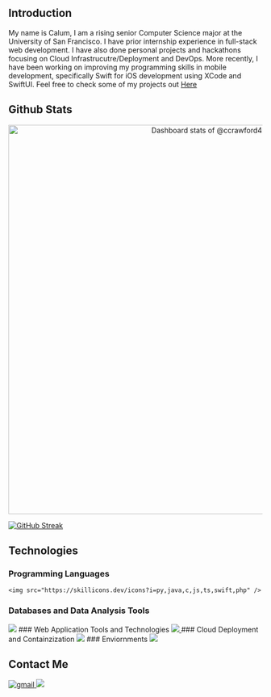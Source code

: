 ## Introduction
My name is Calum, I am a rising senior Computer Science major at the University of San Francisco. I have prior internship experience in full-stack web development. I have also done personal projects and hackathons focusing on Cloud Infrastrucutre/Deployment and DevOps. More recently, I have been working on improving my programming skills in mobile development, specifically Swift for iOS development using XCode and SwiftUI. Feel free to check some of my projects out [Here](https://github.com/ccrawford4?tab=repositories)

## Github Stats

<a href="https://next.ossinsight.io/widgets/official/compose-user-dashboard-stats?user_id=123438979" target="_blank" style="display: block" align="center">
  <picture>
    <source media="(prefers-color-scheme: dark)" srcset="https://next.ossinsight.io/widgets/official/compose-user-dashboard-stats/thumbnail.png?user_id=123438979&image_size=auto&color_scheme=dark" width="771" height="auto">
    <img alt="Dashboard stats of @ccrawford4" src="https://next.ossinsight.io/widgets/official/compose-user-dashboard-stats/thumbnail.png?user_id=123438979&image_size=auto&color_scheme=light" width="771" height="auto">
  </picture>
</a>

<p></p>

[![GitHub Streak](https://streak-stats.demolab.com?user=ccrawford4&theme=onedark)](https://git.io/streak-stats)

## Technologies
### Programming Languages
    <img src="https://skillicons.dev/icons?i=py,java,c,js,ts,swift,php" />
### Databases and Data Analysis Tools
<img src="https://skillicons.dev/icons?i=anaconda,r,sklearn,mysql,postgres" />
### Web Application Tools and Technologies
  <a href="https://skillicons.dev">
    <img src="https://skillicons.dev/icons?i=bootstrap,css,django,flask,html,jest,jquery,next.js,node.js,npm,postman,prisma,react,tailwind" />
  </a>
### Cloud Deployment and Containzization
    <img src="https://skillicons.dev/icons?i=aws,docker,gcp,jenkins,kubernetes" />
### Enviornments
    <img src="https://skillicons.dev/icons?i=eclipse,idea,linux,neovim,ubuntu,vim,vscode,windows," />

## Contact Me

<a href="mailto:ccrawford6@dons.usfca.edu" target="_blank">
<img src=https://img.shields.io/badge/gmail-%2300acee.svg?color=EA4335&style=for-the-badge&logo=gmail&logoColor=white alt=gmail style="margin-bottom: 5px;" />

<a href="https://www.linkedin.com/in/calum-a-crawford">
  <img src="https://skillicons.dev/icons?i=linkedin"/>
</a>


